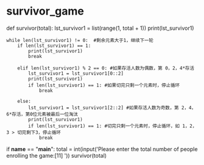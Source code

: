 # survivor_game
def survivor(total):
    lst_survivor1 = list(range(1, total + 1))
    print(lst_survivor1)

    while len(lst_survivor1) != 0:  #剩余元素大于1，继续下一轮
        if len(lst_survivor1) == 1:
            print(lst_survivor1)
            break
        
        elif len(lst_survivor1) % 2 == 0: #如果存活人数为偶数，第 0，2，4*存活
            lst_survivor1 = lst_survivor1[0::2]
            print(lst_survivor1)
            if len(lst_survivor1) == 1: #如果切完只剩一个元素时，停止循环
                break
            
        else:
            lst_survivor1 = lst_survivor1[2::2] #如果存活人数为奇数，第 2，4，6*存活，第0位元素被最后一位淘汰
            print(lst_survivor1)
            if len(lst_survivor1) == 1: #切完只剩一个元素时，停止循环，如 1，2，3 > 切完剩下3，停止循环
                break
            
if __name__ == "__main__":
    total = int(input('Please enter the total number of people enrolling the game:[11] '))
    survivor(total)
